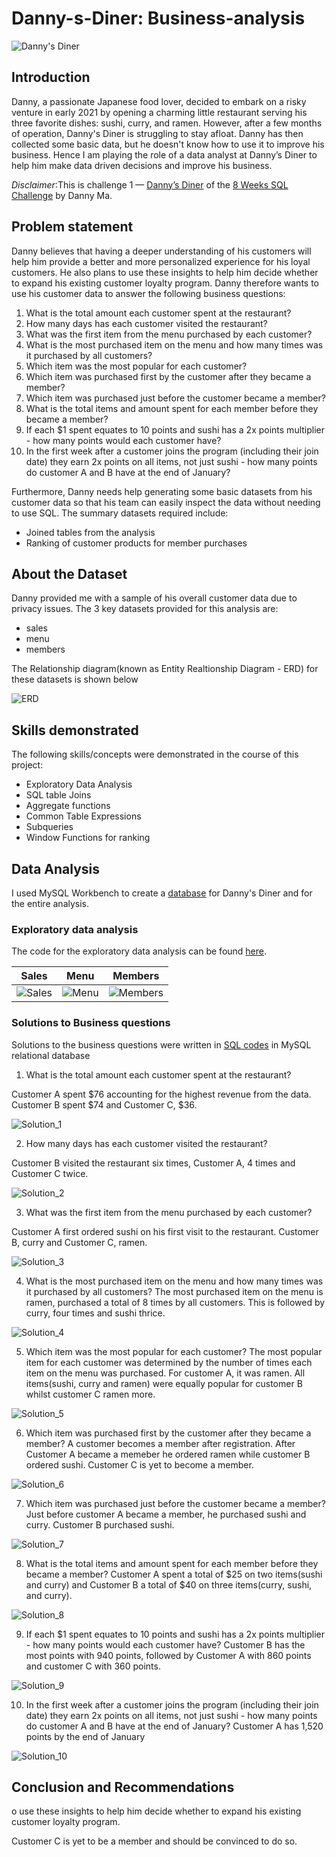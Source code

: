 # Danny-s-Diner: Business-analysis

![Danny's Diner](Images/Danny's_diner.png)

## Introduction

Danny, a passionate Japanese food lover, decided to embark on a risky venture in early 2021 by opening a charming little restaurant serving his three favorite dishes: sushi, curry, and ramen. However, after a few months of operation, Danny's Diner is struggling to stay afloat. Danny has then collected some basic data, but he doesn't know how to use it to improve his business. Hence I am playing the role of a data analyst at Danny’s Diner to help him make data driven decisions and improve his business.


_Disclaimer_:This is challenge 1 — [Danny’s Diner](https://8weeksqlchallenge.com/case-study-1/) of the [8 Weeks SQL Challenge](https://8weeksqlchallenge.com/getting-started/) by Danny Ma. 

## Problem statement


Danny believes that having a deeper understanding of his customers will help him provide a better and more personalized experience for his loyal customers. He also plans to use these insights to help him decide whether to expand his existing customer loyalty program. Danny therefore wants to use his customer data to answer the following business questions:

1. What is the total amount each customer spent at the restaurant?
2. How many days has each customer visited the restaurant?
3. What was the first item from the menu purchased by each customer?
4. What is the most purchased item on the menu and how many times was it purchased by all customers?
5. Which item was the most popular for each customer?
6. Which item was purchased first by the customer after they became a member?
7. Which item was purchased just before the customer became a member?
8. What is the total items and amount spent for each member before they became a member?
9. If each $1 spent equates to 10 points and sushi has a 2x points multiplier - how many points would each customer have?
10. In the first week after a customer joins the program (including their join date) they earn 2x points on all items, not just sushi - how many points do customer A and B have at the end of January?

Furthermore, Danny needs help generating some basic datasets from his customer data so that his team can easily inspect the data without needing to use SQL. The summary datasets required include:
- Joined tables from the analysis
- Ranking of customer products for member purchases

## About the Dataset

Danny provided me with a sample of his overall customer data due to privacy issues. The 3 key datasets provided for this analysis are:
- sales
- menu
- members

The Relationship diagram(known as Entity Realtionship Diagram - ERD) for these datasets is shown below

![ERD](Images/ERD.PNG)


## Skills demonstrated

The following skills/concepts were demonstrated in the course of this project:
- Exploratory Data Analysis
- SQL table Joins
- Aggregate functions
- Common Table Expressions
- Subqueries
- Window Functions for ranking

## Data Analysis

I used MySQL Workbench to create a [database](SQL_files/Database_creation.sql) for Danny's Diner and for the entire analysis.

### Exploratory data analysis
The code for the exploratory data analysis can be found [here](SQL_files/EDA.sql). 

Sales                             |Menu                       |Members
----------------------------------|---------------------------|-------------
![Sales](Images/Sales_table.PNG)  |![Menu](Menu_table.PNG)    |![Members](Images/Members_table.PNG)


### Solutions to Business questions

Solutions to the business questions were written in [SQL codes](SQL_files/Data_analysis.sql) in MySQL relational database

1. What is the total amount each customer spent at the restaurant?

Customer A spent $76 accounting for the highest revenue from the data. Customer B spent $74 and Customer C, $36.

![Solution_1](Images/Solution_one.PNG)


2. How many days has each customer visited the restaurant?

Customer B visited the restaurant six times, Customer A, 4 times and Customer C twice.

 ![Solution_2](Images/Solution_two.PNG)


3. What was the first item from the menu purchased by each customer?

Customer A first ordered sushi on his first visit to the restaurant. Customer B, curry and Customer C, ramen.

![Solution_3](Images/Solution_three.PNG)

4. What is the most purchased item on the menu and how many times was it purchased by all customers?
The most purchased item on the menu is ramen, purchased a total of 8 times by all customers. This is followed by curry, four times and sushi thrice.

![Solution_4](Images/Solution_four.PNG)

5. Which item was the most popular for each customer?
The most popular item for each customer was determined by the number of times each item on the menu was purchased. For customer A, it was ramen. All items(sushi, curry and ramen) were equally popular for customer B whilst customer C ramen more.

![Solution_5](Images/Solution_five.PNG)

6. Which item was purchased first by the customer after they became a member?
A customer becomes a member after registration. After Customer A became a memeber he ordered ramen while customer B ordered sushi. Customer C is yet to become a member.

![Solution_6](Images/Solution_six.PNG)

7. Which item was purchased just before the customer became a member?
Just before customer A became a member, he purchased sushi and curry. Customer B purchased sushi.

![Solution_7](Images/Solution_seven.PNG)

8. What is the total items and amount spent for each member before they became a member?
Customer A spent a total of $25 on two items(sushi and curry) and Customer B a total of $40 on three items(curry, sushi, and curry).

![Solution_8](Images/Solution_eight.PNG)

9. If each $1 spent equates to 10 points and sushi has a 2x points multiplier - how many points would each customer have?
Customer B has the most points with 940 points, followed by Customer A with 860 points and customer C with 360 points.

![Solution_9](Images/Solution_nine.PNG)


10. In the first week after a customer joins the program (including their join date) they earn 2x points on all items, not just sushi - how many points do customer A and B have at the end of January?
Customer A has 1,520 points by the end of January

![Solution_10](Images/Solution_ten.PNG)





## Conclusion and Recommendations
o use these insights to help him decide whether to expand his existing customer loyalty program.

Customer C is yet to be a member and should be convinced to do so.


